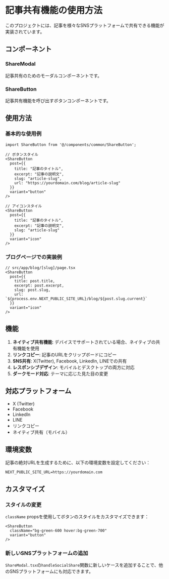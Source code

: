# 記事共有機能の使用方法

このプロジェクトには、記事を様々なSNSプラットフォームで共有できる機能が実装されています。

## コンポーネント

### ShareModal
記事共有のためのモーダルコンポーネントです。

### ShareButton
記事共有機能を呼び出すボタンコンポーネントです。

## 使用方法

### 基本的な使用例

```tsx
import ShareButton from '@/components/common/ShareButton';

// ボタンスタイル
<ShareButton 
  post={{
    title: "記事のタイトル",
    excerpt: "記事の説明文",
    slug: "article-slug",
    url: "https://yourdomain.com/blog/article-slug"
  }}
  variant="button"
/>

// アイコンスタイル
<ShareButton 
  post={{
    title: "記事のタイトル",
    excerpt: "記事の説明文",
    slug: "article-slug"
  }}
  variant="icon"
/>
```

### ブログページでの実装例

```tsx
// src/app/blog/[slug]/page.tsx
<ShareButton 
  post={{
    title: post.title,
    excerpt: post.excerpt,
    slug: post.slug,
    url: `${process.env.NEXT_PUBLIC_SITE_URL}/blog/${post.slug.current}`
  }}
  variant="icon"
/>
```

## 機能

1. **ネイティブ共有機能**: デバイスでサポートされている場合、ネイティブの共有機能を使用
2. **リンクコピー**: 記事のURLをクリップボードにコピー
3. **SNS共有**: X(Twitter), Facebook, LinkedIn, LINEでの共有
4. **レスポンシブデザイン**: モバイルとデスクトップの両方に対応
5. **ダークモード対応**: テーマに応じた見た目の変更

## 対応プラットフォーム

- X (Twitter)
- Facebook
- LinkedIn
- LINE
- リンクコピー
- ネイティブ共有（モバイル）

## 環境変数

記事の絶対URLを生成するために、以下の環境変数を設定してください：

```
NEXT_PUBLIC_SITE_URL=https://yourdomain.com
```

## カスタマイズ

### スタイルの変更

`className` propsを使用してボタンのスタイルをカスタマイズできます：

```tsx
<ShareButton 
  className="bg-green-600 hover:bg-green-700"
  variant="button"
/>
```

### 新しいSNSプラットフォームの追加

`ShareModal.tsx`の`handleSocialShare`関数に新しいケースを追加することで、他のSNSプラットフォームにも対応できます。
